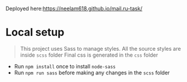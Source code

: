 Deployed here:https://neelam618.github.io/mail.ru-task/

# Local setup
> This project uses Sass to manage styles.
> All the source styles are inside `scss` folder
> Final css is generated in the `css` folder

- Run `npm install` once to install `node-sass`
- Run `npm run sass` before making any changes in the `scss` folder
